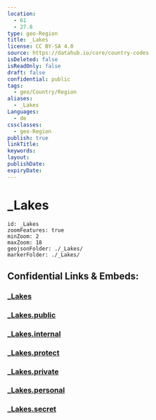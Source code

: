 ```yaml
---
location:
  - 61
  - 27.8
type: geo-Region
title: _Lakes
license: CC BY-SA 4.0
source: https://datahub.io/core/country-codes
isDeleted: false
isReadOnly: false
draft: false
confidential: public
tags:
  - geo/Country/Region
aliases:
  - _Lakes
Languages:
  - de
cssclasses:
  - geo-Region
publish: true
linkTitle:
keywords:
layout:
publishDate:
expiryDate:
---
```


# _Lakes

```leaflet
id: _Lakes
zoomFeatures: true 
minZoom: 2 
maxZoom: 18
geojsonFolder: ./_Lakes/
markerFolder: ./_Lakes/
```


## Confidential Links & Embeds: 

### [_Lakes](/_Standards/Earth/Continent/Europe/Europe~North/Finland/Provinces~Finland/Southern_Finland/counties~Southern_Finland/Karelia~South/_Lakes.md) 

### [_Lakes.public](/_public/Earth/Continent/Europe/Europe~North/Finland/Provinces~Finland/Southern_Finland/counties~Southern_Finland/Karelia~South/_Lakes.public.md) 

### [_Lakes.internal](/_internal/Earth/Continent/Europe/Europe~North/Finland/Provinces~Finland/Southern_Finland/counties~Southern_Finland/Karelia~South/_Lakes.internal.md) 

### [_Lakes.protect](/_protect/Earth/Continent/Europe/Europe~North/Finland/Provinces~Finland/Southern_Finland/counties~Southern_Finland/Karelia~South/_Lakes.protect.md) 

### [_Lakes.private](/_private/Earth/Continent/Europe/Europe~North/Finland/Provinces~Finland/Southern_Finland/counties~Southern_Finland/Karelia~South/_Lakes.private.md) 

### [_Lakes.personal](/_personal/Earth/Continent/Europe/Europe~North/Finland/Provinces~Finland/Southern_Finland/counties~Southern_Finland/Karelia~South/_Lakes.personal.md) 

### [_Lakes.secret](/_secret/Earth/Continent/Europe/Europe~North/Finland/Provinces~Finland/Southern_Finland/counties~Southern_Finland/Karelia~South/_Lakes.secret.md)

